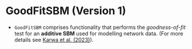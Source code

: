 # GoodFitSBM (Version 1)

* `GoodFitSBM` comprises functionality that performs the *goodness-of-fit* test for an **additive SBM** used for modelling network data. (For more details see [Karwa et al. (2023)](https://doi.org/10.1093/jrsssb/qkad084)).
